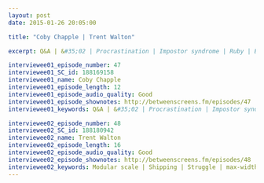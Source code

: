```yaml
---
layout: post
date: 2015-01-26 20:05:00

title: "Coby Chapple | Trent Walton"

excerpt: Q&A | &#35;02 | Procrastination | Impostor syndrome | Ruby | Being opinionated | Process / technology police | Practicality over purity | Ego || Modular scale | Shipping | Struggle | max-width | Design sprints | Mobile-first design 

interviewee01_episode_number: 47
interviewee01_SC_id: 188169158
interviewee01_name: Coby Chapple
interviewee01_episode_length: 12
interviewee01_episode_audio_quality: Good
interviewee01_episode_shownotes: http://betweenscreens.fm/episodes/47
interviewee01_keywords: Q&A | &#35;02 | Procrastination | Impostor syndrome | Ruby | Being opinionated | Process / technology police | Ego | Practicality over purity

interviewee02_episode_number: 48
interviewee02_SC_id: 188180942
interviewee02_name: Trent Walton
interviewee02_episode_length: 16
interviewee02_episode_audio_quality: Good
interviewee02_episode_shownotes: http://betweenscreens.fm/episodes/48
interviewee02_keywords: Modular scale | Shipping | Struggle | max-width | Design sprints | Mobile-first design
---
```

